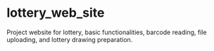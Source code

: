 # lottery_web_site
Project website for lottery, basic functionalities, barcode reading, file uploading, and lottery drawing preparation.
